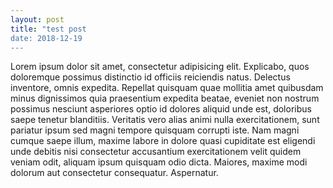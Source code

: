 ```yaml
---
layout: post
title: "test post
date: 2018-12-19
---
```

Lorem ipsum dolor sit amet, consectetur adipisicing elit. Explicabo, quos doloremque possimus distinctio id officiis reiciendis natus. Delectus inventore, omnis expedita. Repellat quisquam quae mollitia amet quibusdam minus dignissimos quia praesentium expedita beatae, eveniet non nostrum possimus nesciunt asperiores optio id dolores aliquid unde est, doloribus saepe tenetur blanditiis. Veritatis vero alias animi nulla exercitationem, sunt pariatur ipsum sed magni tempore quisquam corrupti iste. Nam magni cumque saepe illum, maxime labore in dolore quasi cupiditate est eligendi unde debitis nisi consectetur accusantium exercitationem velit quidem veniam odit, aliquam ipsum quisquam odio dicta. Maiores, maxime modi dolorum aut consectetur consequatur. Aspernatur.
